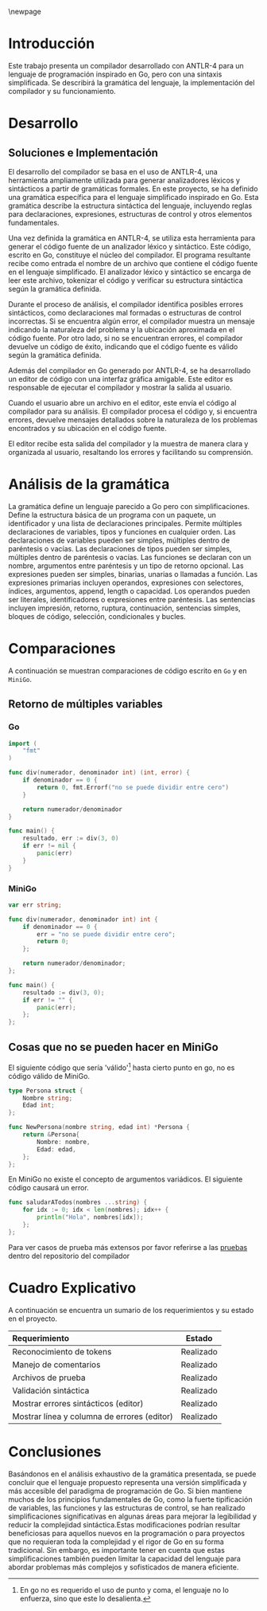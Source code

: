 \newpage

# Introducción

Este trabajo presenta un compilador desarrollado con ANTLR-4 para un lenguaje de
programación inspirado en Go, pero con una sintaxis simplificada. Se describirá la
gramática del lenguaje, la implementación del compilador y su funcionamiento.

# Desarrollo

## Soluciones e Implementación

El desarrollo del compilador se basa en el uso de ANTLR-4, una herramienta
ampliamente utilizada para generar analizadores léxicos y sintácticos a partir de
gramáticas formales. En este proyecto, se ha definido una gramática específica para
el lenguaje simplificado inspirado en Go. Esta gramática describe la estructura
sintáctica del lenguaje, incluyendo reglas para declaraciones, expresiones,
estructuras de control y otros elementos fundamentales.

Una vez definida la gramática en ANTLR-4, se utiliza esta herramienta para generar el
código fuente de un analizador léxico y sintáctico. Este código, escrito en Go,
constituye el núcleo del compilador. El programa resultante recibe como entrada el
nombre de un archivo que contiene el código fuente en el lenguaje simplificado. El
analizador léxico y sintáctico se encarga de leer este archivo, tokenizar el código y
verificar su estructura sintáctica según la gramática definida.

Durante el proceso de análisis, el compilador identifica posibles errores
sintácticos, como declaraciones mal formadas o estructuras de control incorrectas. Si
se encuentra algún error, el compilador muestra un mensaje indicando la naturaleza
del problema y la ubicación aproximada en el código fuente. Por otro lado, si no se
encuentran errores, el compilador devuelve un código de éxito, indicando que el
código fuente es válido según la gramática definida.

Además del compilador en Go generado por ANTLR-4, se ha desarrollado un editor de
código con una interfaz gráfica amigable. Este editor es responsable de ejecutar el
compilador y mostrar la salida al usuario.

Cuando el usuario abre un archivo en el editor, este envía el código al compilador
para su análisis. El compilador procesa el código y, si encuentra errores, devuelve
mensajes detallados sobre la naturaleza de los problemas encontrados y su ubicación
en el código fuente.

El editor recibe esta salida del compilador y la muestra de manera clara y organizada
al usuario, resaltando los errores y facilitando su comprensión. 

# Análisis de la gramática

La gramática define un lenguaje parecido a Go pero con simplificaciones. Define la
estructura básica de un programa con un paquete, un identificador y una lista de
declaraciones principales. Permite múltiples declaraciones de variables, tipos y
funciones en cualquier orden. Las declaraciones de variables pueden ser simples,
múltiples dentro de paréntesis o vacías. Las declaraciones de tipos pueden ser
simples, múltiples dentro de paréntesis o vacías. Las funciones se declaran con un
nombre, argumentos entre paréntesis y un tipo de retorno opcional. Las expresiones
pueden ser simples, binarias, unarias o llamadas a función. Las expresiones primarias
incluyen operandos, expresiones con selectores, índices, argumentos, append, length o
capacidad. Los operandos pueden ser literales, identificadores o expresiones entre
paréntesis. Las sentencias incluyen impresión, retorno, ruptura, continuación,
sentencias simples, bloques de código, selección, condicionales y bucles.

<!-- ## Root -->

<!-- La regla root define la estructura básica del programa, que consiste en un paquete -->
<!-- seguido de un identificador y una lista de declaraciones principales -->
<!-- (topDeclarationList). -->

<!-- ## Declaraciones principales (topDeclarationList) -->

<!-- Esta regla permite la presencia de múltiples declaraciones de variables, tipos y -->
<!-- funciones en cualquier orden. -->

<!-- ## Declaración de variables (variableDecl) -->

<!-- Esta regla define la sintaxis para la declaración de variables. Puede ser una -->
<!-- declaración de una sola variable con tipo y valor (VAR singleVarDecl SEMICOLON), una -->
<!-- declaración de múltiples variables dentro de paréntesis (VAR LEFTPARENTHESIS -->
<!-- innerVarDecls RIGHTPARENTHESIS SEMICOLON) o una declaración de variables vacía (VAR -->
<!-- LEFTPARENTHESIS RIGHTPARENTHESIS SEMICOLON). -->

<!-- ## Declaración de tipos (typeDecl) -->

<!-- Esta regla define la sintaxis para la declaración de tipos. Puede ser una declaración -->
<!-- de un solo tipo (TYPE singleTypeDecl SEMICOLON), una declaración de múltiples tipos -->
<!-- dentro de paréntesis (TYPE LEFTPARENTHESIS innerTypeDecls RIGHTPARENTHESIS SEMICOLON) -->
<!-- o una declaración de tipos vacía (TYPE LEFTPARENTHESIS RIGHTPARENTHESIS SEMICOLON). -->

<!-- ## Declaración de funciones (funcDecl) -->

<!-- Esta regla define la sintaxis para la declaración de funciones. Consiste en una -->
<!-- declaración frontal de función (funcFrontDecl) seguida de un bloque de código (block) -->
<!-- y un punto y coma. -->

<!-- ## Declaración frontal de función (funcFrontDecl) -->

<!-- Esta regla define la sintaxis para la declaración frontal de una función, que incluye -->
<!-- el nombre de la función, los argumentos entre paréntesis (funcArgsDecls) y el tipo de -->
<!-- retorno opcional (declType). -->

<!-- ## Argumentos de función (funcArgsDecls) -->

<!-- Esta regla define la sintaxis para los argumentos de una función, que consiste en una -->
<!-- lista de declaraciones de variables sin expresiones (singleVarDeclNoExps) separadas -->
<!-- por comas. -->

<!-- ## Tipos de declaración (declType) -->

<!-- Esta regla define la sintaxis para los tipos de declaración, que puede ser un tipo -->
<!-- entre paréntesis (LEFTPARENTHESIS declType RIGHTPARENTHESIS), un identificador -->
<!-- (IDENTIFIER), un tipo de slice (sliceDeclType), un tipo de array (arrayDeclType) o un -->
<!-- tipo de estructura (structDeclType). -->

<!-- ## Expresiones (expression) -->

<!-- Esta regla define la sintaxis para las expresiones en el lenguaje. Puede ser una -->
<!-- expresión primaria (primaryExpression), una expresión binaria (expression op -->
<!-- expression), una expresión unaria (op expression), o una llamada a función -->
<!-- (identifierList arguments). -->

<!-- ## Expresiones primarias (primaryExpression) -->

<!-- Esta regla define la sintaxis para las expresiones primarias, que pueden ser un -->
<!-- operando (operand), una expresión con selector (primaryExpression selector), una -->
<!-- expresión con índice (primaryExpression index), una expresión con argumentos -->
<!-- (primaryExpression arguments), una expresión de append (appendExpression), una -->
<!-- expresión de length (lengthExpression) o una expresión de capacidad (capExpression). -->

<!-- ## Operandos (operand) -->

<!-- Esta regla define la sintaxis para los operandos de las expresiones, que pueden ser -->
<!-- literales (literal), identificadores (IDENTIFIER) o expresiones entre paréntesis -->
<!-- (LEFTPARENTHESIS expression RIGHTPARENTHESIS). -->

<!-- ## Literales (literal) -->

<!-- Esta regla define la sintaxis para los literales, que pueden ser literales enteros -->
<!-- (INTLITERAL), literales flotantes (FLOATLITERAL), literales de caracteres -->
<!-- (RUNELITERAL), literales de cadenas de caracteres en bruto (RAWSTRINGLITERAL) o -->
<!-- literales de cadenas de caracteres interpretadas (INTERPRETEDSTRINGLITERAL). -->

<!-- ## Sentencias (statement) -->

<!-- Esta regla define la sintaxis para las diferentes sentencias en el lenguaje, como -->
<!-- sentencias de impresión (PRINT), sentencias de retorno (RETURN), sentencias de -->
<!-- ruptura (BREAK), sentencias de continuación (CONTINUE), sentencias simples -->
<!-- (simpleStatement), bloques de código (block), sentencias de selección (switch), -->
<!-- sentencias condicionales (ifStatement) y bucles (loop). -->

# Comparaciones

A continuación se muestran comparaciones de código escrito en `Go` y en `MiniGo`.


## Retorno de múltiples variables

### Go

```{.go .numberLines}
import (
    "fmt"
)

func div(numerador, denominador int) (int, error) {
    if denominador == 0 {
        return 0, fmt.Errorf("no se puede dividir entre cero")
    }

    return numerador/denominador
}

func main() {
    resultado, err := div(3, 0)
    if err != nil {
        panic(err)
    }
}
```


### MiniGo

```{.go .numberLines}
var err string;

func div(numerador, denominador int) int {
    if denominador == 0 {
        err = "no se puede dividir entre cero";
        return 0;
    };

    return numerador/denominador;
};

func main() {
    resultado := div(3, 0);
    if err != "" {
        panic(err);
    };
};
```


## Cosas que no se pueden hacer en MiniGo

El siguiente código que sería 'válido'[^semicolon] hasta cierto punto en go, no es
código válido de MiniGo.

```{.go .numberLines}
type Persona struct {
    Nombre string;
    Edad int;
};

func NewPersona(nombre string, edad int) *Persona {
    return &Persona{
        Nombre: nombre,
        Edad: edad,
    };
};


```
En MiniGo no existe el concepto de argumentos variádicos. El siguiente código causará
un error.

```{.go .numberLines}
func saludarATodos(nombres ...string) {
    for idx := 0; idx < len(nombres); idx++ {
        println("Hola", nombres[idx]);
    };
};
```

Para ver casos de prueba más extensos por favor referirse a las
[pruebas](https://github.com/zSnails/minigo/tree/master/tests) dentro del
repositorio del compilador

[^semicolon]: En go no es requerido el uso de punto y coma, el lenguaje no lo
    enfuerza, sino que este lo desalienta.


# Cuadro Explicativo

A continuación se encuentra un sumario de los requerimientos y su estado en el
proyecto.

|Requerimiento|Estado|
|:-|:-:|
|Reconocimiento de tokens|Realizado|
|Manejo de comentarios|Realizado|
|Archivos de prueba|Realizado|
|Validación sintáctica|Realizado|
|Mostrar errores sintácticos (editor)|Realizado|
|Mostrar línea y columna de errores (editor)|Realizado|

# Conclusiones 

Basándonos en el análisis exhaustivo de la gramática presentada, se puede concluir
que el lenguaje propuesto representa una versión simplificada y más accesible del
paradigma de programación de Go. Si bien mantiene muchos de los principios
fundamentales de Go, como la fuerte tipificación de variables, las funciones y las
estructuras de control, se han realizado simplificaciones significativas en algunas
áreas para mejorar la legibilidad y reducir la complejidad sintáctica.Estas
modificaciones podrían resultar beneficiosas para aquellos nuevos en la programación
o para proyectos que no requieran toda la complejidad y el rigor de Go en su forma
tradicional. Sin embargo, es importante tener en cuenta que estas simplificaciones
también pueden limitar la capacidad del lenguaje para abordar problemas más complejos
y sofisticados de manera eficiente.
